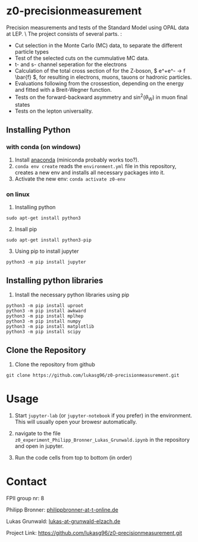 # z0-precisionmeasurement

Precision measurements and tests of the Standard Model using OPAL data at LEP. \\
The project consists of several parts. :

- Cut selection in the Monte Carlo (MC) data, to separate the different particle types
- Test of the selected cuts on the cummulative MC data.
- t- and s- channel seperation for the electrons
- Calculation of the total cross section of for the Z-boson, $ e^+e^- -> f \bar{f} $, for resulting in electrons, muons, tauons or hadronic particles.
- Evaluations following from the crossestion, depending on the energy and fitted with a Breit-Wegner function.
- Tests on the forward-backward asymmetry and $\sin^2(\theta_\text{W})$ in muon final states
- Tests on the lepton universality.

## Installing Python

### with conda (on windows)

1. Install [anaconda](https://docs.anaconda.com/anaconda/install/) (miniconda probably works too?).
2. `conda env create` reads the `environment.yml` file in this
    repository, creates a new env and installs all necessary packages
    into it.
3. Activate the new env: `conda activate z0-env`

### on linux

1. Installing python

```
sudo apt-get install python3
```

2. Insall pip

```
sudo apt-get install python3-pip
```

3. Using pip to install jupyter

```
python3 -m pip install jupyter
```

## Installing python libraries

1. Install the necessary python libraries using pip

```
python3 -m pip install uproot
python3 -m pip install awkward
python3 -m pip install mplhep
python3 -m pip install numpy
python3 -m pip install matplotlib
python3 -m pip install scipy
```

## Clone the Repository

1. Clone the repository from github

```
git clone https://github.com/lukasg96/z0-precisionmeasurement.git
```

# Usage

1. Start `jupyter-lab` (or `jupyter-notebook` if you prefer) in the
    environment. This will usually open your browesr automatically.

2. navigate to the file `z0_experiment_Philipp_Bronner_Lukas_Grunwald.ipynb` in the repository and open in jupyter.

3. Run the code cells from top to bottom (in order)

# Contact

FPII group nr: 8

Philipp Bronner: [philippbronner-at-t-online.de](http://philippbronner-at-t-online.de)

Lukas Grunwald: [lukas-at-grunwald-elzach.de](http://lukas-at-grunwald-elzach.de)

Project Link: https://github.com/lukasg96/z0-precisionmeasurement.git

